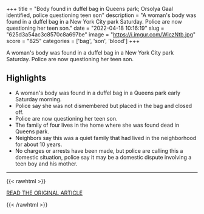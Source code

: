 +++
title = "Body found in duffel bag in Queens park; Orsolya Gaal identified, police questioning teen son"
description = "A woman's body was found in a duffel bag in a New York City park Saturday. Police are now questioning her teen son."
date = "2022-04-18 10:16:19"
slug = "625d3a54ac3c8570c8a697be"
image = "https://i.imgur.com/WiczNtb.jpg"
score = "825"
categories = ['bag', 'son', 'blood']
+++

A woman's body was found in a duffel bag in a New York City park Saturday. Police are now questioning her teen son.

## Highlights

- A woman's body was found in a duffel bag in a Queens park early Saturday morning.
- Police say she was not dismembered but placed in the bag and closed off.
- Police are now questioning her teen son.
- The family of four lives in the home where she was found dead in Queens park.
- Neighbors say this was a quiet family that had lived in the neighborhood for about 10 years.
- No charges or arrests have been made, but police are calling this a domestic situation, police say it may be a domestic dispute involving a teen boy and his mother.

---

{{< rawhtml >}}
  <p class="article-category">
    <a target="_blank" href="https://abc7chicago.com/body-found-in-duffel-bag-queens-park-woman-dead-new-york/11757426/">READ THE ORIGINAL ARTICLE</a>
  </p>
{{< /rawhtml >}}
